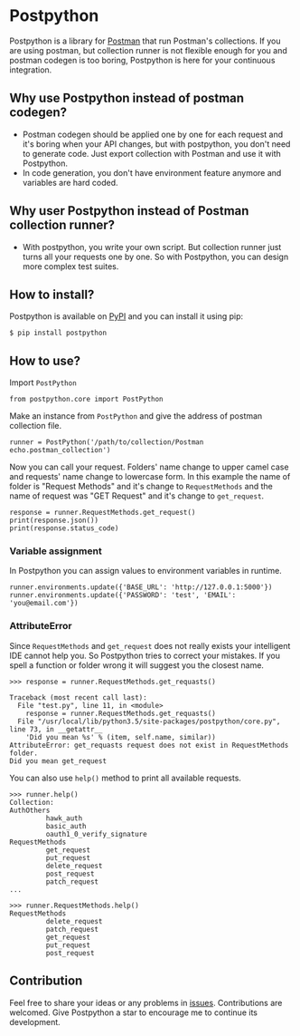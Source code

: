 # Postpython
Postpython is a library for [Postman](https://www.getpostman.com/) that run Postman's collections.
If you are using postman, but collection runner is not flexible enough for you and postman codegen is too boring,
Postpython is here for your continuous integration.

## Why use Postpython instead of postman codegen?
- Postman codegen should be applied one by one for each request and it's boring when your API changes,
 but with postpython, you don't need to generate code.
 Just export collection with Postman and use it with Postpython.
- In code generation, you don't have environment feature anymore and variables are hard coded.

## Why user Postpython instead of Postman collection runner?
- With postpython, you write your own script. But collection runner just turns all your requests one by one.
So with Postpython, you can design more complex test suites.

## How to install?
Postpython is available on [PyPI](https://pypi.python.org/pypi?name=postpython&version=0.1.2&:action=display)
 and you can install it using pip:
```
$ pip install postpython
```
## How to use?

Import `PostPython`
```$python
from postpython.core import PostPython
```
Make an instance from `PostPython` and give the address of postman collection file.
```$python
runner = PostPython('/path/to/collection/Postman echo.postman_collection')
```
Now you can call your request. Folders' name change to upper camel case and requests' name change to lowercase form.
In this example the name of folder is "Request Methods" and it's change to `RequestMethods` and the name of request was
"GET Request" and it's change to `get_request`.
```$python
response = runner.RequestMethods.get_request()
print(response.json())
print(response.status_code)
```

### Variable assignment
In Postpython you can assign values to environment variables in runtime.
```
runner.environments.update({'BASE_URL': 'http://127.0.0.1:5000'})
runner.environments.update({'PASSWORD': 'test', 'EMAIL': 'you@email.com'})
```
### AttributeError
Since `RequestMethods` and `get_request` does not really exists your intelligent IDE cannot help you.
So Postpython tries to correct your mistakes. If you spell a function or folder wrong it will suggest you the closest name.
```
>>> response = runner.RequestMethods.get_requasts()

Traceback (most recent call last):
  File "test.py", line 11, in <module>
    response = runner.RequestMethods.get_requasts()
  File "/usr/local/lib/python3.5/site-packages/postpython/core.py", line 73, in __getattr__
    'Did you mean %s' % (item, self.name, similar))
AttributeError: get_requasts request does not exist in RequestMethods folder.
Did you mean get_request

```
You can also use `help()` method to print all available requests.
```
>>> runner.help()
Collection:
AuthOthers
         hawk_auth
         basic_auth
         oauth1_0_verify_signature
RequestMethods
         get_request
         put_request
         delete_request
         post_request
         patch_request
...

>>> runner.RequestMethods.help()
RequestMethods
         delete_request
         patch_request
         get_request
         put_request
         post_request

```

## Contribution
Feel free to share your ideas or any problems in [issues](https://github.com/k3rn3l-p4n1c/postpython/issues).
Contributions are welcomed. Give Postpython a star to encourage me to continue its development.